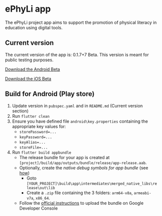 # ePhyLi app

The ePhyLi project app aims to support the promotion of physical literacy in education using digital tools.

## Current version

The current version of the app is: 0.1.7+7 Beta. This version is meant for public testing purposes.

[Download the Android Beta](https://play.google.com/store/apps/details?id=uk.ac.uclan.nkasenides.ephyli)

[Download the iOS Beta](https://apps.apple.com/us/app/ephyli/id6742847948)

## Build for Android (Play store)

1. Update version in `pubspec.yaml` and in `README.md` (Current version section)
2. Run `flutter clean`
3. Ensure you have defined file `android\key.properties` containing the appropriate key values for: 
   * `storePassword=...`
   * `keyPassword=...`
   * `keyAlias=...`
   * `storeFile=...`
4. Run `flutter build appbundle`
   * The release bundle for your app is created at ``[project]/build/app/outputs/bundle/release/app-release.aab``.
   * Optionally, create the _native debug symbols for app bundle_ (see [how](https://stackoverflow.com/a/68778908))
      * Goto ``[YOUR_PROJECT]\build\app\intermediates\merged_native_libs\release\out\lib``
      * Create a ``.zip`` file containing the 3 folders: ``arm64-v8a``, ``armeabi-v7a``, ``x86_64``.
   * Follow the [official instructions](https://docs.flutter.dev/deployment/android) to upload the bundle on Google Developer Console


